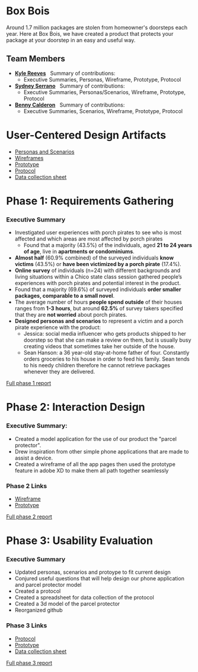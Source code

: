 # Box Bois

Around 1.7 million packages are stolen from homeowner's doorsteps each year. Here at Box Bois, we have created a product that protects your package at your doorstep in an easy and useful way.

## Team Members

* [**Kyle Reeves**](https://usabilityengineering.github.io/ux-portfolio-KyleNoCompile/)
&nbsp;&nbsp;Summary of contributions:
   * Executive Summaries, Personas, Wireframe, Prototype, Protocol 
* [**Sydney Serrano**](https://usabilityengineering.github.io/ux-portfolio-szserrano/) 
&nbsp;&nbsp;Summary of contributions:
   * Executive Summaries, Personas/Scenarios, Wireframe, Prototype, Protocol
* [**Benny Calderon**](https://usabilityengineering.github.io/bennys-ux-portfolio/) 
&nbsp;&nbsp;Summary of contributions:
   * Executive Summaries, Scenarios, Wireframe, Prototype, Protocol

# User-Centered Design Artifacts

* [Personas and Scenarios](personas-scenarios.md)
* [Wireframes](phase2/Wireframe.pdf)
* [Prototype](https://xd.adobe.com/view/16f6dd48-460d-4102-acb4-25a29a98c989-43a5/?fullscreen) 
* [Protocol](phase3/Box_Bois_Usability_Test_Protocol.pdf)
* [Data collection sheet](phase3/test_protocol_evaluation.xlsx)




# Phase 1: Requirements Gathering


### Executive Summary
- Investigated user experiences with porch pirates to see who is most affected and which areas are most affected by porch pirates
   - Found that a majority (43.5%) of the individuals, aged **21 to 24 years of age**, live in **apartments or condominiums**.
- **Almost half** (60.9% combined) of the surveyed individuals **know victims** (43.5%) or **have been victimized by a porch pirate** (17.4%).
- **Online survey** of individuals (n=24) with different backgrounds and living situations within a Chico state class session gathered people’s experiences with porch pirates and potential interest in the product.
- Found that a majority (69.6%) of surveyed individuals **order smaller packages, comparable to a small novel**.
- The average number of hours **people spend outside** of their houses ranges from **1-3 hours**, but around **62.5%** of survey takers specified that they are **not worried** about porch pirates.
- **Designed personas and scenarios** to represent a victim and a porch pirate experience with the product:
   - Jessica: social media influencer who gets products shipped to her doorstep so that she can make a review on them, but is usually busy creating videos that sometimes take her outside of the house.
   - Sean Hanson: a 36 year-old stay-at-home father of four. Constantly orders groceries to his house in order to feed his family. Sean tends to his needy children therefore he cannot retrieve packages whenever they are delivered.    
 
[Full phase 1 report](phase1/)

# Phase 2: Interaction Design

### Executive Summary:
  - Created a model application for the use of our product the "parcel protector".   
  - Drew inspiration from other simple phone applications that are made to assist a device.   
  - Created a wireframe of all the app pages then used the prototype feature in adobe XD to make them all path together seamlessly       

### Phase 2 Links   
* [Wireframe](phase2/Wireframe.pdf) 
* [Prototype](https://xd.adobe.com/view/16f6dd48-460d-4102-acb4-25a29a98c989-43a5/?fullscreen) 



[Full phase 2 report](phase2/)

# Phase 3: Usability Evaluation

### Executive Summary
- Updated personas, scenarios and protoype to fit current design 
- Conjured useful questions that will help design our phone application and parcel protector model  
- Created a protocol
- Created a spreadsheet for data collection of the protocol
- Created a 3d model of the parcel protector   
- Reorganized github  
### Phase 3 Links  
* [Protocol](phase3/Box_Bois_Usability_Test_Protocol.pdf)  
* [Prototype](https://xd.adobe.com/view/16f6dd48-460d-4102-acb4-25a29a98c989-43a5/?fullscreen) 
* [Data collection sheet](phase3/test_protocol_evaluation.xlsx)  

[Full phase 3 report](phase3/)
